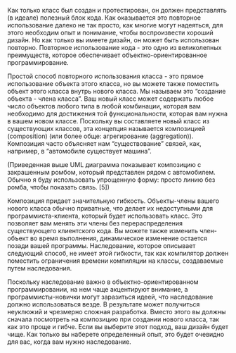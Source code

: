 Как только класс был создан и протестирован, он должен представлять (в идеале) полезный блок кода. Как оказывается это повторное использование далеко не так просто, как многие могут надеяться, для этого необходим опыт и понимание, чтобы воспроизвести хороший дизайн. Но как только вы имеете дизайн, он может быть использован повторно. Повторное использование кода - это одно из великолепных преимуществ, которое обеспечивает объектно-ориентированное программирование.

Простой способ повторного использования класса - это прямое использование объекта этого класса, но вы можете также поместить объект этого класса внутрь нового класса. Мы называем это “создание объекта - члена класса”. Ваш новый класс может содержать любое число объектов любого типа в любой комбинации, которая вам необходимо для достижения той функциональности, которая вам нужна в вашем новом классе. Поскольку вы составляете новый класс из существующих классов, эта концепция называется композицией (composition) (или более обще: агрегирование (aggregation)). Композиция часто объясняет нам “существование” связей, как, например, в “автомобиле существует машина”.


(Приведенная выше UML диаграмма показывает композицию с закрашенным ромбом, который представлен рядом с автомобилем. Обычно я буду использовать упрощенную форму: просто линию без ромба, чтобы показать связь. [5])

Композиция придает значительную гибкость. Объекты-члены вашего нового класса обычно приватные, что делает их недоступными для программиста-клиента, который будет использовать класс. Это позволяет вам менять эти члены без перераспределения существующего клиентского кода. Вы можете также изменить член-объект во время выполнения, динамическое изменение остается позади вашей программы. Наследование, которое описывает следующий способ, не имеет этой гибкости, так как компилятор должен поместить ограничения времени компиляции на классы, создаваемые путем наследования.

Поскольку наследование важно в объектно-ориентированном программировании, на нем чаще акцентируют внимание, а программисты-новички могут заразиться идеей, что наследование должно использоваться везде. В результате может получиться неуклюжий и чрезмерно сложная разработка. Вместо этого вы должны сначала посмотреть на композицию при создании нового класса, так как это проще и гибче. Если вы выберите этот подход, ваш дизайн будет чище. Как только вы наберете определенный опыт, это будет очевидно для вас, когда вам нужно наследование.
